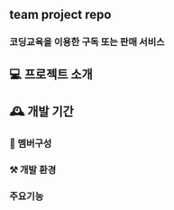 ## team project repo
<h3>코딩교육을 이용한 구독 또는 판매 서비스</h3>

## 💻 프로젝트 소개

## 🕰️ 개발 기간

### 🕺 멤버구성

### ⚒️ 개발 환경

### 주요기능
